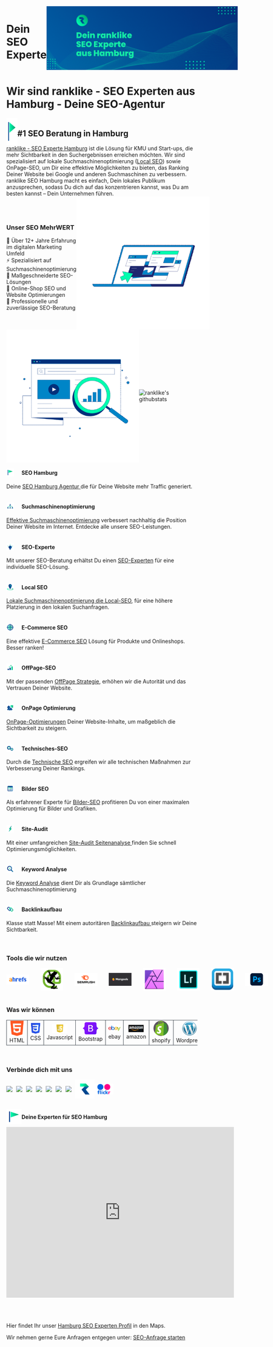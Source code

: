 <div style=" display: flex;align-items: center;justify-content: space-between;">
            <h1>Dein SEO Experte</h1>
            <img src="./Icons/Dein%20ranklike%20SEO%20Experte%20aus%20Hamburg.png"
                alt="Dein ranklike SEO Experte aus Hamburg">
        <p align="right"><img src="./Icons/ranklike-Online-Marketing-SEO.gif" alt="ranklike-Online-Marketing-SEO" width=300px></p>
</div>



<h1>Wir sind ranklike - SEO Experten aus Hamburg - Deine SEO-Agentur</h1>
<div style="display:flex"><img src="./Icons/ranklike-seo-hamburg.png" width=29px><h2>#1 SEO Beratung in Hamburg</h2></div>
<a href="https://ranklike.de/">ranklike - SEO Experte Hamburg</a> ist die Lösung für KMU und Start-ups, die mehr Sichtbarkeit in den Suchergebnissen erreichen möchten. Wir sind spezialisiert auf lokale Suchmaschinenoptimierung (<a href="https://ranklike.de/local-seo/ ">Local SEO</a>) sowie OnPage-SEO, um Dir eine effektive Möglichkeiten zu bieten, das Ranking Deiner Website bei Google und anderen Suchmaschinen zu verbessern. ranklike SEO Hamburg macht es einfach, Dein lokales Publikum anzusprechen, sodass Du dich auf das konzentrieren kannst, was Du am besten kannst – Dein Unternehmen führen.

<div style=" display: flex; align-items: center; justify-content: space-between;">
       <div>
        <h3>Unser SEO MehrWERT</h3>
        🚀 Über 12+ Jahre Erfahrung im digitalen Marketing Umfeld <br>
        ⚡️ Spezialisiert auf Suchmaschinenoptimierung <br>
        🎯 Maßgeschneiderte SEO-Lösungen <br>
        🔎 Online-Shop SEO und Website Optimierungen <br>
        📌 Professionelle und zuverlässige SEO-Beratung
       </div>
        <img src="./Icons/ranklike-SEO-Experte-Hamburg-Marketing.gif" width=350px>
</div>

<div style=" display: flex;align-items: center; justify-content:space-between">
        <img src="./Icons/ranklike-Suchmaschinenoptimierung-Hamburg.gif " width=350px>
        <img src="https://github-readme-stats.vercel.app/api?username=ranklike&hide=issues&show_icons=true&color=#00FDB0=en&layout=compact"
            alt="ranklike's githubstats" width=450px />
</div>


<div style=" display: flex;align-items: center;">
        <img src="./Icons/ranklike-seo-hamburg.png" width=20px style="margin-right:20px">
        <h4>SEO Hamburg</h4>
</div>
Deine <a href="https://ranklike.de/">SEO Hamburg Agentur </a>die für Deine Website mehr Traffic generiert.<br><br>


<div style=" display: flex;align-items: center;">
        <img src="./Icons/ranklike-suchmaschinenoptimierung.png" width=20px style="margin-right:20px">
        <h4>Suchmaschinenoptimierung</h4>
</div>
    <a href="https://ranklike.de/local-seo/ ">Effektive Suchmaschinenoptimierung</a> verbessert nachhaltig die Position
    Deiner Website im Internet. Entdecke alle unsere SEO-Leistungen.<br><br>



<div style=" display: flex;align-items: center;">
        <img src="./Icons/ranklike-seo-experte.png" width=20px style="margin-right:20px">
        <h4>SEO-Experte</h4>
</div>
    Mit unserer SEO-Beratung erhältst Du einen <a href="https://ranklike.de/seo-experte/">SEO-Experten</a> für eine
    individuelle SEO-Lösung.<br><br>



<div style=" display: flex;align-items: center;">
        <img src="./Icons/ranklike-local-seo.png" width=20px style="margin-right:20px">
        <h4>Local SEO</h4>
</div>
    <a href="https://ranklike.de/local-seo/">Lokale Suchmaschinenoptimierung die Local-SEO</a>, für eine höhere
    Platzierung in den lokalen Suchanfragen.<br><br>


<div style=" display: flex;align-items: center;">
        <img src="./Icons/ranklike-e-commerce-seo.png" width=20px style="margin-right:20px">
        <h4>E-Commerce SEO</h4>
</div>
    Eine effektive <a href="https://ranklike.de/e-commerce-seo/">E-Commerce SEO</a> Lösung für Produkte und Onlineshops.
    Besser ranken!<br><br>


<div style=" display: flex;align-items: center;">
        <img src="./Icons/ranklike-offpage-seo.png" width=20px style="margin-right:20px">
        <h4>OffPage-SEO</h4>
</div>
    Mit der passenden <a href="https://ranklike.de/offpage-seo/">OffPage Strategie</a>, erhöhen wir die Autorität und
    das Vertrauen Deiner Website.<br><br>


<div style=" display: flex;align-items: center;">
        <img src="./Icons/ranklike-onpage-seo.png" width=20px style="margin-right:20px">
        <h4>OnPage Optimierung</h4>
</div>
    <a href="https://ranklike.de/onpage-seo/">OnPage-Optimierungen</a> Deiner Website-Inhalte, um maßgeblich die
    Sichtbarkeit zu steigern.<br><br>

<div style=" display: flex;align-items: center;">
        <img src="./Icons/ranklike-technisches-seo.png" width=20px style="margin-right:20px">
        <h4>Technisches-SEO</h4>
</div>
    Durch die <a href="https://ranklike.de/technisches-seo/">Technische SEO</a> ergreifen wir alle technischen Maßnahmen
    zur Verbesserung Deiner Rankings.<br><br>


<div style=" display: flex;align-items: center;">
        <img src="./Icons/ranklike-bilder-seo.png" width=20px style="margin-right:20px">
        <h4>Bilder SEO</h4>
</div>
    Als erfahrener Experte für <a href="https://ranklike.de/bilder-seo/">Bilder-SEO</a> profitieren Du von einer
    maximalen Optimierung für Bilder und Grafiken.<br><br>


<div style=" display: flex;align-items: center;">
        <img src="./Icons/ranklike-site-audit.png" width=20px style="margin-right:20px">
        <h4>Site-Audit</h4>
</div>
    Mit einer umfangreichen <a href="https://ranklike.de/site-audit/">Site-Audit Seitenanalyse </a>finden Sie schnell
    Optimierungsmöglichkeiten.<br><br>

<div style=" display: flex;align-items: center;">
        <img src="./Icons/ranklike-keyword-analyse.png" width=20px style="margin-right:20px">
        <h4>Keyword Analyse</h4>
</div>
    Die <a href="https://ranklike.de/keyword-analyse/">Keyword Analyse</a> dient Dir als Grundlage
    sämtlicher Suchmaschinenoptimierung<br><br>

<div style=" display: flex;align-items: center;">
        <img src="./Icons/ranklike-backlinks.png" width=20px style="margin-right:20px">
        <h4>Backlinkaufbau</h4>
</div>
    Klasse statt Masse! Mit einem autoritären <a href="https://ranklike.de/backlinkaufbau/">Backlinkaufbau </a>steigern
    wir Deine Sichtbarkeit.<br><br>

<br>

<h3>Tools die wir nutzen</h3>
<div style="display: flex;align-items: center;">
        <img src="./Icons/Ahrefs.png" alt="Ahrefs" width="60px" style="margin-right:30px">
        <img src="./Icons/screaming.png" alt="screaming" width="60px" style="margin-right:30px">
        <img src="./Icons/semrush.png" alt="semrush" width="60px" style="margin-right:30px">
        <img src="./Icons/mangools-logo.svg" alt="" width="60px" style="margin-right:30px">
        <img src="./Icons/Affinity.png" alt="Affinity" width="60px" style="margin-right:30px">
        <img src="./Icons/lightroom.png" alt="lightroom" width="60px" style="margin-right:30px">
        <img src="./Icons/Brackets.png" alt="Brackets" width="60px" style="margin-right:30px">
        <img src="./Icons/Photoshop.png" alt="Photoshop" width="60px" style="margin-right:30px">
</div>

<br>

<h3>Was wir können</h3>
<table>
        <tr>
            <td align="center" width="96" style="border:1px solid #3A424A">
                <a>
                    <img src="./Icons/html.png" width="40" />
                </a>
                <br>HTML
            </td>
            <td align="center" width="96" style="border:1px solid #3A424A">
                <a>
                    <img src="./Icons/CSS.png" width="40" />
                </a>
                <br>CSS
            </td>
            <td align="center" width="96" style="border:1px solid #3A424A">
                <a>
                    <img src="./Icons/javascript.png" width="40" />
                </a>
                <br>Javascript
            </td>
            <td align="center" width="96" style="border:1px solid #3A424A">
                <a>
                    <img src="./Icons/Bootstrap.png" width="40" />
                </a>
                <br>Bootstrap
            </td>
            <td align="center" width="96" style="border:1px solid #3A424A">
                <a>
                    <img src="./Icons/ebay.png" width="40" />
                </a>
                <br>ebay
            </td>
            <td align="center" width="96" style="border:1px solid #3A424A">
                <a>
                    <img src="./Icons/amazon.png" width="40" />
                </a>
                <br>amazon
            </td>
            <td align="center" width="96" style="border:1px solid #3A424A">
                <a>
                    <img src="./Icons/shopify.png" width="40" />
                </a>
                <br>shopify
            </td>
            <td align="center" width="96" style="border:1px solid #3A424A">
                <a>
                    <img src="./Icons/Wordpress.png" width="40" />
                </a>
                <br>Wordpress
            </td>
            <td align="center" width="96" style="border:1px solid #3A424A">
                <a>
                    <img src="./Icons/woocommerce.png" width="40" />
                </a>
                <br>woocommerce
            </td>
            <td align="center" width="96" style="border:1px solid #3A424A">
                <a>
                    <img src="./Icons/Prestashop.png" width="40" />
                </a>
                <br>Prestashop
            </td>
            <td align="center" width="96" style="border:1px solid #3A424A">
                <a>
                    <img src="./Icons/xt-commerce.png" width="40" />
                </a>
                <br>xt-commerce
            </td>
            </td>
            <td align="center" width="96" style="border:1px solid #3A424A">
                <a>
                    <img src="./Icons/wix.png" width="40" />
                </a>
                <br>wix
            </td>
            </td>
            <td align="center" width="96" style="border:1px solid #3A424A">
                <a>
                    <img src="./Icons/shopware.webp" width="40" />
                </a>
                <br>shopware
            </td>
            </td>
            <td align="center" width="96" style="border:1px solid #3A424A">
                <a>
                    <img src="./Icons/gcloud.png" width="40" />
                </a>
                <br>G-cloud
            </td>
            <td align="center" width="96" style="border:1px solid #3A424A">
                <a>
                    <img src="./Icons/aws.png" width="40" />
                </a>
                <br>aws
            </td>
            <td align="center" width="96" style="border:1px solid #3A424A">
                <a>
                    <img src="./Icons/azure.png" width="40" />
                </a>
                <br>azure
            </td>
        </tr>
</table>

<br>

<h3>Verbinde dich mit uns</h3>
<div style="display: flex;align-items: center;">
 <a href="https://twitter.com/ranklike"><img
            src="https://img.shields.io/badge/Twitter-%231877F2.svg?style=for-the-badge&logo=Twitter&logoColor=white" style="margin-right: 10px"></a>
        <a href="https://www.facebook.com/ranklikeSEO"><img
            src="https://img.shields.io/badge/Facebook-%231877F2.svg?style=for-the-badge&logo=Facebook&logoColor=white" style="margin-right: 10px"></a>
        <a href="https://www.instagram.com/rank.like/"><img
            src="https://img.shields.io/badge/Instagram-%23E4405F.svg?style=for-the-badge&logo=Instagram&logoColor=white"  style="margin-right: 10px"></a>
        <a href="https://www.pinterest.de/ranklike/"><img
            src="https://img.shields.io/badge/Pinterest-%23E60023.svg?style=for-the-badge&logo=Pinterest&logoColor=white"  style="margin-right: 10px"></a>
        <a href="https://www.tumblr.com/blog/ranklike"><img src="https://img.shields.io/badge/Tumblr-%2336465D.svg?style=for-the-badge&logo=Tumblr&logoColor=white"  style="margin-right: 10px"></a>
        <a href="https://www.linkedin.com/company/ranklike-seo/"><img
            src="https://img.shields.io/badge/linkedin-%230077B5.svg?style=for-the-badge&logo=linkedin&logoColor=white)"  style="margin-right: 10px"></a>
        <a href="https://www.xing.com/pages/ranklike-seo"><img src="https://img.shields.io/badge/xing-%23006567.svg?style=for-the-badge&logo=xing&logoColor=white"  style="margin-right: 10px"></a>
        <a href="https://ranklike-seo-hamburg.business.site/ "><img src="./Icons/ranklike-seo-logo.png" width=50></a>
        <a href="https://www.flickr.com/people/ranklike/ "><img src="./Icons/Flickr.png" width=50></a>
 </div>

<br>

<div>
  <div  style="display: flex;align-items: center;margin-right: 10px">
        <img src="./Icons/ranklike-seo-hamburg.png" width="40"><h4>Deine Experten für SEO Hamburg</h4>
</div>
        <iframe
                src="https://www.google.com/maps/embed?pb=!1m18!1m12!1m3!1d2368.8584170695062!2d10.039489!3d53.578143399999995!2m3!1f0!2f0!3f0!3m2!1i1024!2i768!4f13.1!3m3!1m2!1s0x0%3A0xfde4ac845b7be47e!2sranklike%20-%20Online%20Marketing%20SEO!5e0!3m2!1sde!2spt!4v1662304099388!5m2!1sde!2spt"
                width="600" height="450" style="border:0;" allowfullscreen="" loading="lazy"
                referrerpolicy="no-referrer-when-downgrade">ranklike - Online Marketing SEO Hamburg, Hamburger Straße
                180,
                22083 Hamburg</iframe>
</div>

<br><br>

Hier findet Ihr unser <a href="https://goo.gl/maps/gxpX35xVxXkvHy9j8">Hamburg SEO Experten Profil</a> in den Maps.

Wir nehmen gerne Eure Anfragen entgegen unter: <a href="https://ranklike.de/kontakt/">SEO-Anfrage starten</a>
